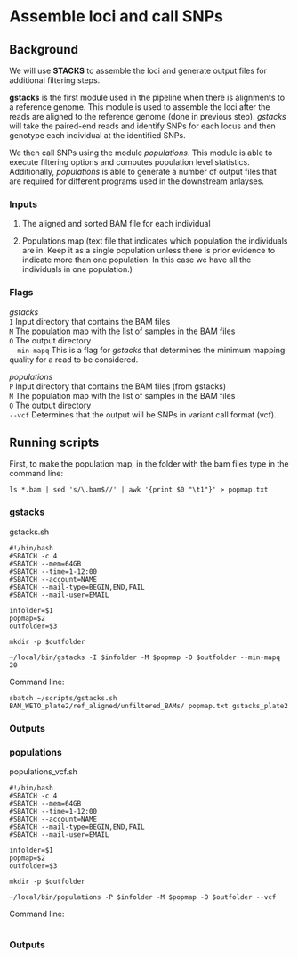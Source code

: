 # Assemble loci and call SNPs

## Background
We will use **STACKS** to assemble the loci and generate output files for additional filtering steps.  
  
**gstacks** is the first module used in the pipeline when there is alignments to a reference genome. This module is used to assemble the loci after the reads are aligned to the reference genome (done in previous step). *gstacks* will take the paired-end reads and identify SNPs for each locus and then genotype each individual at the identified SNPs.  

We then call SNPs using the module *populations*. This module is able to execute filtering options and computes population level statistics. Additionally, *populations* is able to generate a number of output files that are required for different programs used in the downstream anlayses. 

### Inputs
1. The aligned and sorted BAM file for each individual
   
2. Populations map (text file that indicates which population the individuals are in. Keep it as a single population unless there is prior evidence to indicate more than one population. In this case we have all the individuals in one population.)

### Flags
*gstacks*  
`I` Input directory that contains the BAM files  
`M` The population map with the list of samples in the BAM files    
`O` The output directory   
`--min-mapq` This is a flag for *gstacks* that determines the minimum mapping quality for a read to be considered.  

*populations*  
`P` Input directory that contains the BAM files (from gstacks)  
`M` The population map with the list of samples in the BAM files   
`O` The output directory  
`--vcf` Determines that the output will be SNPs in variant call format (vcf).

## Running scripts
First, to make the population map, in the folder with the bam files type in the command line: 
```
ls *.bam | sed 's/\.bam$//' | awk '{print $0 "\t1"}' > popmap.txt
```
### gstacks

gstacks.sh
```
#!/bin/bash
#SBATCH -c 4
#SBATCH --mem=64GB
#SBATCH --time=1-12:00
#SBATCH --account=NAME
#SBATCH --mail-type=BEGIN,END,FAIL
#SBATCH --mail-user=EMAIL

infolder=$1
popmap=$2
outfolder=$3

mkdir -p $outfolder

~/local/bin/gstacks -I $infolder -M $popmap -O $outfolder --min-mapq 20

```
Command line:
```
sbatch ~/scripts/gstacks.sh BAM_WETO_plate2/ref_aligned/unfiltered_BAMs/ popmap.txt gstacks_plate2
```
### Outputs

### populations

populations_vcf.sh
```
#!/bin/bash
#SBATCH -c 4
#SBATCH --mem=64GB
#SBATCH --time=1-12:00
#SBATCH --account=NAME
#SBATCH --mail-type=BEGIN,END,FAIL
#SBATCH --mail-user=EMAIL

infolder=$1
popmap=$2
outfolder=$3

mkdir -p $outfolder

~/local/bin/populations -P $infolder -M $popmap -O $outfolder --vcf

```
Command line:
```

```
### Outputs


